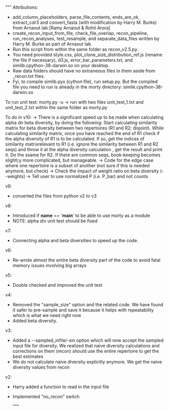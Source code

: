 """
Attributions:

- add_column_placeholders, parse_file_contents, ends_are_ok, extract_cdr3 and convert_fasta (with modification by Harry M. Burke) from Arnaout lab [Ramy Arnaout & Rohit Arora]
- create_recon_input_from_file, check_file_overlap, recon_pipeline, run_recon_analyses, test_resample, and separate_data_files written by Harry M. Burke as part of Arnaout lab.
- Run this script from within the same folder as recon_v2.5.py.
- You need provided style.css, plot_clone_size_distribution_ref.js (rename the file if necessary), d3.js,  error_bar_parameters.txt, and simlib.cpython-38-darwin.so on your desktop.
- Raw data folders should have no extraneous files in them aside from _recon.txt files.
- Fyi, to compile simlib.pyx (cython file), run setup.py. But the compiled file you need to run is already in the morty directory:   simile.cpython-38-darwin.so 

To run unit test:
morty.py -u
-> run with two files unit_test_1.txt and unit_test_2.txt within the same folder as morty.py

To do in v10:
-> There is a significant speed up to be made when calculating alpha dn beta diversity,  by doing the following:
Start calculating similarity matrix for beta diversity between two repertoires (R1 and R2; disjoint). While calculating similarity matrix, once you have reached the end of R1 check if the alpha diversity of R1 is to be calculated. If so, get the indices  of similarity matrixrelevant to R1 (i.e. ignore the similarity between R1 and R2 seqs) and throw it at the alpha diversity calculation , get the result and print it. Do the ssame for R2. If there are common seqs, book-keeping becomes slightl;y more complicated, but manageable.
-> Code for the edge case where one repertoire is a subset of another (not sure if this is needed anymore, but check)
-> Check the impact of weight ratio on beta diversity (--weights)
-> Tell user to use normalized P (i.e. P_bar) and not counts

v9:
- converted the files from python v2 to v3 

v8:
- Introduced if __name__ == '__main__' to be able to use morty as a module
- NOTE: alpha div unit test should be fixed

v7:
- Connecting alpha and beta diversities to speed up the code.

v6:
- Re-wrote almost the entire beta diversity part of the code to avoid fatal memory issues involving big arrays

v5:
- Double checked and improved the unit test

v4:
- Removed the "sample_size" option and the related code. We have found it safer to pre-sample and save it because it helps with repeatability which is what we need right now
- Added beta diversity.

v3:
- Added a --sampled_infile/-sin option which will now accept the sampled input file for diversity. We realized that naive diversity calculations and corrections on them (recon) should use the entire repertoire to get the best estimates
- We do not calculate naive diversity explicitly anymore. We get the naive diversity values from recon

v2:
- Harry added a function to read in the input file

- Implemented "no_recon" switch

  """